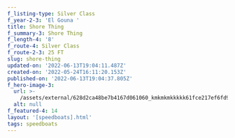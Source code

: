 ```yaml
---
f_listing-type: Silver Class
f_year-2-3: 'El Gouna '
title: Shore Thing
f_summary-3: Shore Thing
f_length-4: '8'
f_route-4: Silver Class
f_route-2-3: 25 FT
slug: shore-thing
updated-on: '2022-06-13T19:04:11.487Z'
created-on: '2022-05-24T16:11:20.153Z'
published-on: '2022-06-13T19:04:37.805Z'
f_hero-image-3:
  url: >-
    /assets/external/628d2ca48be7b4167d061060_kmkmkmkkkkk61fce217ef6fd9602353fe37_1.jpg
  alt: null
f_featured-4: 14
layout: '[speedboats].html'
tags: speedboats
---
```



